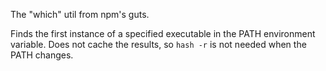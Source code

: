 The "which" util from npm's guts.

Finds the first instance of a specified executable in the PATH
environment variable.  Does not cache the results, so `hash -r` is not
needed when the PATH changes.
